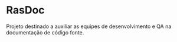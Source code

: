 # RasDoc

Projeto destinado a auxiliar as equipes de desenvolvimento e QA na documentação de código fonte.
